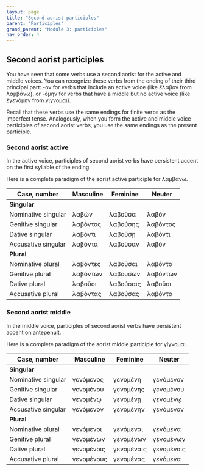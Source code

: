 ```yaml
---
layout: page
title: "Second aorist participles"
parent: "Participles"
grand_parent: "Module 3: participles"
nav_order: 4
---
```



## Second aorist participles

You have seen that some verbs use a second aorist for the active and middle voices.  You can recognize these verbs from the ending of their third principal part: -ον for verbs that include an active voice (like ἔλαβον from λαμβάνω), or -όμην for verbs that have a middle but no active voice (like ἐγενόμην from γίγνομαι).  

Recall that these verbs use the same endings for finite verbs as the imperfect tense. Analogously, when you form the active and middle voice participles of second aorist verbs, you use the same endings as the present participle.



### Second aorist active

In the active voice, participles of second aorist verbs have persistent accent on the first syllable of the ending.


Here is a complete paradigm of the aorist active participle for λαμβάνω.

| Case, number | Masculine | Feminine | Neuter |
| --- | --- | --- | --- |
| **Singular** | |||
| Nominative singular | 	λαβών | λαβοῦσα| λαβόν |
| Genitive singular |	λαβόντος | λαβούσης| λαβόντος |
| Dative singular |	λαβόντι | λαβούσῃ|λαβόντι |
| Accusative singular |	λαβόντα | λαβοῦσαν | λαβόν|
| **Plural** | |||
| Nominative  plural| λαβόντες |λαβοῦσαι | λαβόντα|
| Genitive plural |	λαβόντων | λαβουσῶν |λαβόντων |
| Dative plural |	λαβοῦσι | λαβούσαις |λαβοῦσι |
| Accusative plural |	λαβόντας |λαβούσας | λαβόντα|




### Second aorist middle

In the middle voice, participles of second aorist verbs have persistent accent on antepenult.


Here is a complete paradigm of the aorist middle participle for γίγνομαι.


| Case, number | Masculine | Feminine | Neuter |
| --- | --- | --- | --- |
| **Singular** | |||
| Nominative singular | 	γενόμενος |  γενομένη |  γενόμενον|
| Genitive singular |	 γενομένου |  γενομένης |  γενομένου|
| Dative singular |	 γενομένῳ|  γενομένῃ |  γενομένῳ|
| Accusative singular |	 γενόμενον |  γενομένην |  γενόμενον|
| **Plural** | |||
| Nominative  plural |  γενόμενοι |  γενόμεναι |  γενόμενα|
| Genitive plural |	  γενομένων|  γενομένων |  γενομένων |
| Dative plural | γενομένοις 	 |  γενομέναις | γενομένοις  |
| Accusative plural |	 γενομένους  |  γενομένας |  γενόμενα|
